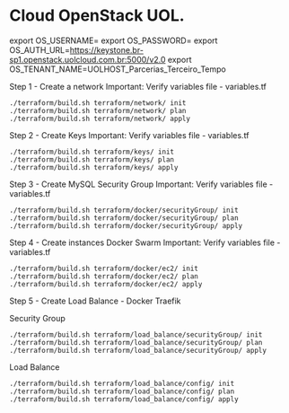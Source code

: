 # Cloud OpenStack UOL.

export OS_USERNAME=
export OS_PASSWORD=
export OS_AUTH_URL=https://keystone.br-sp1.openstack.uolcloud.com.br:5000/v2.0
export OS_TENANT_NAME=UOLHOST_Parcerias_Terceiro_Tempo

Step 1 - Create a network
Important: Verify variables file - variables.tf

    ./terraform/build.sh terraform/network/ init
    ./terraform/build.sh terraform/network/ plan
    ./terraform/build.sh terraform/network/ apply
       
Step 2 - Create Keys
Important: Verify variables file - variables.tf


    ./terraform/build.sh terraform/keys/ init
    ./terraform/build.sh terraform/keys/ plan
    ./terraform/build.sh terraform/keys/ apply


Step 3 - Create MySQL Security Group
Important: Verify variables file - variables.tf

    ./terraform/build.sh terraform/docker/securityGroup/ init
    ./terraform/build.sh terraform/docker/securityGroup/ plan
    ./terraform/build.sh terraform/docker/securityGroup/ apply

Step 4 - Create instances Docker Swarm
Important: Verify variables file - variables.tf

    ./terraform/build.sh terraform/docker/ec2/ init
    ./terraform/build.sh terraform/docker/ec2/ plan
    ./terraform/build.sh terraform/docker/ec2/ apply

Step 5 - Create Load Balance - Docker Traefik

Security Group

    ./terraform/build.sh terraform/load_balance/securityGroup/ init
    ./terraform/build.sh terraform/load_balance/securityGroup/ plan
    ./terraform/build.sh terraform/load_balance/securityGroup/ apply

Load Balance

    ./terraform/build.sh terraform/load_balance/config/ init
    ./terraform/build.sh terraform/load_balance/config/ plan
    ./terraform/build.sh terraform/load_balance/config/ apply



       

